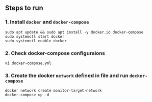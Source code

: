 ## Steps to run

### 1. Install `docker` and `docker-compose`
```shell
sudo apt update && sudo apt install -y docker.io docker-compose
sudo systemctl start docker
sudo systemctl enable docker
```

### 2. Check docker-compose configuraions
```shell
vi docker-compose.yml
```

### 3. Create the docker `network` defined in file and run `docker-compose`
```shell
docker network create monitor-target-network
docker-compose up -d
```

